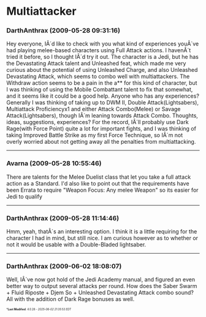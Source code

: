 # Multiattacker

### **DarthAnthrax** (2009-05-28 09:31:16)

Hey everyone, IÂ´d like to check with you what kind of experiences youÂ´ve had playing melee-based characters using Full Attack actions. I havenÂ´t tried it before, so I thought IÂ´d try it out. The character is a Jedi, but he has the Devastating Attack talent and Unleashed feat, which made me very curious about the potential of using Unleashed Charge, and also Unleashed Devastating Attack, which seems to combo well with multiattackers.
The Withdraw action seems to be a pain in the a** for this kind of character, but I was thinking of using the Mobile Combattant talent to fix that somewhat, and it seems like it could be a good help. Anyone who has any experiences?
Generally I was thinking of taking up to DWM II, Double Attack(Lightsabers), Multiattack Proficiencyx1 and either Attack Combo(Melee) or Savage Attack(Lightsabers), though IÂ´m leaning towards Attack Combo. Thoughts, ideas, suggestions, experiences?
For the record, IÂ´ll probably use Dark Rage(with Force Point) quite a lot for important fights, and I was thinking of taking Improved Battle Strike as my first Force Technique, so IÂ´m not overly worried about not getting away all the penalties from multiattacking.

---

### **Avarna** (2009-05-28 10:55:46)

There are talents for the Melee Duelist class that let you take a full attack action as a Standard.
I'd also like to point out that the requirements have been Errata to require "Weapon Focus: Any melee Weapon" so its easier for Jedi to qualify

---

### **DarthAnthrax** (2009-05-28 11:14:46)

Hmm, yeah, thatÂ´s an interesting option. I think it is a little requiring for the character I had in mind, but still nice. I am curious however as to whether or not it would be usable with a Double-Bladed lightsaber.

---

### **DarthAnthrax** (2009-06-02 18:08:07)

Well, IÂ´ve now got hold of the Jedi Academy manual, and figured an even better way to output several attacks per round.
How does the Saber Swarm + Fluid Riposte + Djem So + Unleashed Devastating Attack combo sound? All with the addition of Dark Rage bonuses as well.



<span style="font-size: 0.5em;">***Last Modified**: 4.0.28 - *2025-06-02 21:35:53 EDT*</span>
